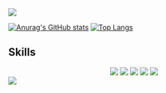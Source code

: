 <!--
**leejs0823/leejs0823** is a ✨ _special_ ✨ repository because its `README.md` (this file) appears on your GitHub profile.

Here are some ideas to get you started:

- 🔭 I’m currently working on ...
- 🌱 I’m currently learning ...
- 👯 I’m looking to collaborate on ...
- 🤔 I’m looking for help with ...
- 💬 Ask me about ...
- 📫 How to reach me: ...
- 😄 Pronouns: ...
- ⚡ Fun fact: ...
-->
<img src="https://capsule-render.vercel.app/api?type=waving&color=DBD3FB&height=200&section=header&text=Jungsun" />

[![Anurag's GitHub stats](https://github-readme-stats.vercel.app/api?username=leejs0823&theme=dark)](https://github.com/anuraghazra/github-readme-stats)
﻿[![Top Langs](https://github-readme-stats.vercel.app/api/top-langs/?username=leejs0823&langs_count=10&layout=compact&theme=dark)](https://github.com/jogilsang/jogilsang)﻿

## Skills
<center>
<span>
<img src="https://img.shields.io/badge/React-61DAFB?style=for-the-badge&logo=react&logoColor=white"/>
<img src="https://img.shields.io/badge/Next.js-000000?style=for-the-badge&logo=nextdotjs&logoColor=white"/>
<img src="https://img.shields.io/badge/JavaScript-F7DF1E?style=for-the-badge&logo=javascript&logoColor=black"/>
<img src="https://img.shields.io/badge/TypeScript-3178C6?style=for-the-badge&logo=typescript&logoColor=white"/>
<img src="https://img.shields.io/badge/django-092E20?style=for-the-badge&logo=django&logoColor=white"/>
</span> 
</center>

<img src="https://capsule-render.vercel.app/api?type=waving&color=DBD3FB&height=150&section=footer" />
